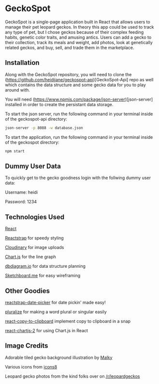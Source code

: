 # GeckoSpot

GeckoSpot is a single-page application built in React that allows users to manage their pet leopard geckos. In theory this app could be used to track any type of pet, but I chose geckos because of their complex feeding habits, genetic color traits, and amusing antics. Users can add a gecko to their collection, track its meals and weight, add photos, look at genetically related geckos, and buy, sell, and trade them in the marketplace.

## Installation

Along with the GeckoSpot repository, you will need to clone the (https://github.com/heidijane/geckospot-api)[GeckoSpot-Api] repo as well which contains the data structure and some gecko data for you to play around with.

You will need (https://www.npmjs.com/package/json-server)[json-server] installed in order to create the persistant data storage.

To start the json server, run the following command in your terminal inside of the geckospot-api directory:

```bash
json-server -p 8088 -w database.json
```
To start the application, run the following command in your terminal inside of the geckospot directory:

```bash
npm start
```
## Dummy User Data

To quickly get to the gecko goodness login with the follwing dummy user data:

Username: heidi

Password: 1234

## Technologies Used

[React](https://reactjs.org/)

[Reactstrap](https://reactstrap.github.io/) for speedy styling

[Cloudinary](https://cloudinary.com/) for image uploads

[Chart.js](https://www.chartjs.org/) for the line graph

[dbdiagram.io](https://dbdiagram.io/home) for data structure planning

[Sketchboard.me](https://sketchboard.me/home) for easy wireframing


## Other Goodies

[reactstrap-date-picker](https://github.com/afialapis/reactstrap-date-picker) for date pickin' made easy!

[pluralize](https://github.com/blakeembrey/pluralize) for making a word plural or singular easily

[react-copy-to-clipboard](https://github.com/nkbt/react-copy-to-clipboard) implement copy to clipboard in a snap

[react-chartjs-2](https://github.com/jerairrest/react-chartjs-2) for using Chart.js in React

## Image Credits

Adorable tiled gecko background illustration by [Malky](https://malkshake.tumblr.com/)

Various icons from [icons8](https://icons8.com/)

Leopard gecko photos from the kind folks over on [/r/leopardgeckos](https://www.reddit.com/r/leopardgeckos/)
